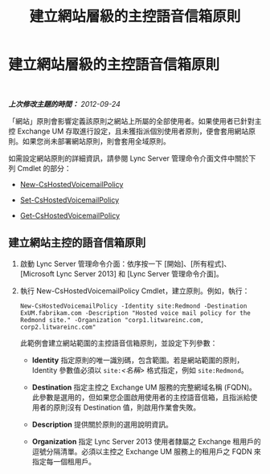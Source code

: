 ﻿---
title: 建立網站層級的主控語音信箱原則
TOCTitle: 建立網站層級的主控語音信箱原則
ms:assetid: 145892c8-a6ca-45fb-9e83-786f709dd775
ms:mtpsurl: https://technet.microsoft.com/zh-tw/library/Gg398216(v=OCS.15)
ms:contentKeyID: 49290173
ms.date: 08/10/2015
mtps_version: v=OCS.15
ms.translationtype: HT
---

# 建立網站層級的主控語音信箱原則

 

_**上次修改主題的時間：** 2012-09-24_

「網站」原則會影響定義該原則之網站上所屬的全部使用者。如果使用者已針對主控 Exchange UM 存取進行設定，且未獲指派個別使用者原則，便會套用網站原則。如果您尚未部署網站原則，則會套用全域原則。

如需設定網站原則的詳細資訊，請參閱 Lync Server 管理命令介面文件中關於下列 Cmdlet 的部分：

  - [New-CsHostedVoicemailPolicy](https://docs.microsoft.com/en-us/powershell/module/skype/New-CsHostedVoicemailPolicy)

  - [Set-CsHostedVoicemailPolicy](https://docs.microsoft.com/en-us/powershell/module/skype/Set-CsHostedVoicemailPolicy)

  - [Get-CsHostedVoicemailPolicy](https://docs.microsoft.com/en-us/powershell/module/skype/Get-CsHostedVoicemailPolicy)

## 建立網站主控的語音信箱原則

1.  啟動 Lync Server 管理命令介面：依序按一下 \[開始\]、\[所有程式\]、\[Microsoft Lync Server 2013\] 和 \[Lync Server 管理命令介面\]。

2.  執行 New-CsHostedVoicemailPolicy Cmdlet，建立原則。例如，執行：
    
        New-CsHostedVoicemailPolicy -Identity site:Redmond -Destination ExUM.fabrikam.com -Description "Hosted voice mail policy for the Redmond site." -Organization "corp1.litwareinc.com, corp2.litwareinc.com"
    
    此範例會建立網站範圍的主控語音信箱原則，並設定下列參數：
    
      - **Identity** 指定原則的唯一識別碼，包含範圍。若是網站範圍的原則，Identity 參數值必須以 `site:`*\<名稱\>* 格式指定，例如 `site:Redmond`。
    
      - **Destination** 指定主控之 Exchange UM 服務的完整網域名稱 (FQDN)。此參數是選用的，但如果您企圖啟用使用者的主控語音信箱，且指派給使用者的原則沒有 Destination 值，則啟用作業會失敗。
    
      - **Description** 提供關於原則的選用說明資訊。
    
      - **Organization** 指定 Lync Server 2013 使用者隸屬之 Exchange 租用戶的逗號分隔清單。必須以主控之 Exchange UM 服務上的租用戶之 FQDN 來指定每一個租用戶。

